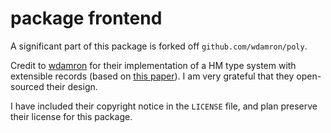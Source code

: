 # package frontend

A significant part of this package is forked off `github.com/wdamron/poly`.

Credit to [wdamron](https://github.com/wdamron) for
their implementation of a HM type system with extensible records
(based on [this paper](https://www.microsoft.com/en-us/research/publication/extensible-records-with-scoped-labels/)).
I am very grateful that they open-sourced their design.

I have included their copyright notice in the `LICENSE` file,
and plan preserve their license for this package. 